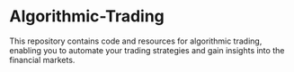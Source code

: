 # Algorithmic-Trading
This repository contains code and resources for algorithmic trading, enabling you to automate your trading strategies and gain insights into the financial markets.
